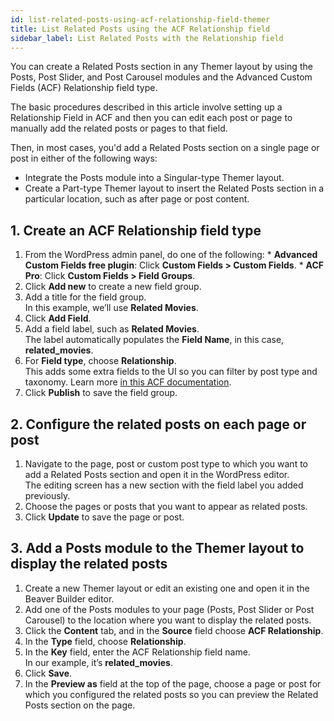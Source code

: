 ```yaml
---
id: list-related-posts-using-acf-relationship-field-themer
title: List Related Posts using the ACF Relationship field
sidebar_label: List Related Posts with the Relationship field
---
```


You can create a Related Posts section in any Themer layout by using the Posts, Post Slider, and Post Carousel modules and the Advanced Custom Fields (ACF) Relationship field type.

The basic procedures described in this article involve setting up a Relationship Field in ACF and then you can edit each post or page to manually add the related posts or pages to that field.

Then, in most cases, you'd add a Related Posts section on a single page or post in either of the following ways:

  * Integrate the Posts module into a Singular-type Themer layout.
  * Create a Part-type Themer layout to insert the Related Posts section in a particular location, such as after page or post content.


##  1. Create an ACF Relationship field type

  1. From the WordPress admin panel, do one of the following:
    * **Advanced Custom Fields free plugin**: Click **Custom Fields > Custom Fields**.
    * **ACF Pro**: Click **Custom Fields > Field Groups**.
  2. Click **Add new** to create a new field group.
  3. Add a title for the field group.  
  In this example, we’ll use **Related Movies**.
  4. Click **Add Field**.
  5. Add a field label, such as **Related Movies**.  
  The label automatically populates the **Field Name**, in this case, **related_movies**.
  6. For **Field type**, choose **Relationship**.  
  This adds some extra fields to the UI so you can filter by post type and taxonomy. Learn more [in this ACF documentation](https://www.advancedcustomfields.com/resources/relationship/).
  7. Click **Publish** to save the field group.

## 2. Configure the related posts on each page or post

  1. Navigate to the page, post or custom post type to which you want to add a Related Posts section and open it in the WordPress editor.  
  The editing screen has a new section with the field label you added previously.
  2. Choose the pages or posts that you want to appear as related posts.
  3. Click **Update** to save the page or post.

## 3. Add a Posts module to the Themer layout to display the related posts

  1. Create a new Themer layout or edit an existing one and open it in the Beaver Builder editor.
  2. Add one of the Posts modules to your page (Posts, Post Slider or Post Carousel) to the location where you want to display the related posts.
  3. Click the **Content** tab, and in the **Source** field choose **ACF Relationship**.
  4. In the **Type** field, choose **Relationship**.
  5. In the **Key** field, enter the ACF Relationship field name.  
  In our example, it’s **related_movies**.
  6. Click **Save**.
  7. In the **Preview as** field at the top of the page, choose a page or post for which you configured the related posts so you can preview the Related Posts section on the page.
